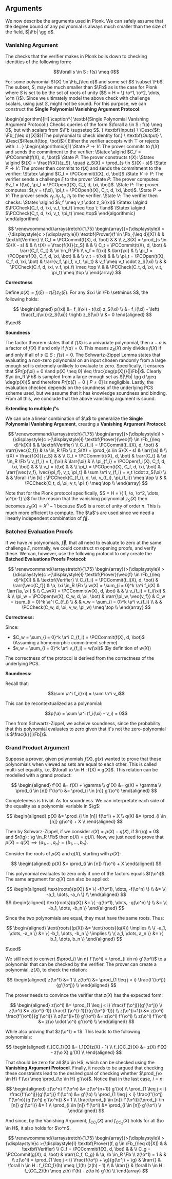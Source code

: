 ## Arguments

We now describe the arguments used in Plonk. We can safely assume that the
degree bound of any polynomial is always much smaller than the size of the
field, $|\Fb| \gg d$.

### Vanishing Argument

The checks that the verifier makes in Plonk boils down to checking identities
of the following form:

$$\forall s \in S : f(s) \meq 0$$

For some polynomial $f(X) \in \Fb_{\leq d}$ and some set $S \subset \Fb$. The
subset, $S$, may be much smaller than $\Fb$ as is the case for Plonk where
$S$ is set to be the set of roots of unity ($S = H = \{ \o^1, \o^2, \dots,
\o^n \}$). Since we ultimately model the above check with challenge scalars,
using just $S$, might not be sound. For this purpose, we can construct the
**Single Polynomial Vanishing Argument Protocol**:

\begin{algorithm}[H]
\caption*{
  \textbf{Single Polynomial Vanishing Argument Protocol:} Checks queries
  of the form $\forall a \in S : f(a) \meq 0$, but with scalars from $\Fb
  \supseteq S$.
}
\textbf{Inputs} \\
  \Desc{$f: \Fb_{\leq d}[X]$}{The polynomial to check identity for.} \\
\textbf{Output} \\
  \Desc{$\Result(\top, \bot)$}{
    Either the verifier accepts with $\top$ or rejects with $\bot$.
  }
\begin{algorithmic}[1]
  \State $P \to V:$ The prover commits to $f(X)$ and sends the commitment to the verifier:
    \Statex \algind $C_f = \PCCommit(f(X), d, \bot)$
  \State $P:$ The prover constructs $t(X)$:
    \Statex \algind $t(X) = \frac{f(X)}{z_S}, \quad z_S(X) = \prod_{s \in S}(X - s)$
  \State $P \to V:$ The prover then commits to $t(X)$ and sends the commitment to the verifier:
    \Statex \algind $C_t = \PCCommit(t(X), d, \bot)$
  \State $V \to P:$ The verifier sends a challenge $\xi$ to the prover
  \State $P:$ The prover computes: $v_f = f(\xi), \pi_f = \PCOpen(f(X), C_f, d, \xi, \bot)$.
  \State $P:$ The prover computes: $t_v = t(\xi), \pi_t = \PCOpen(t(X), C_t, d, \xi, \bot)$.
  \State $P \to V:$ The prover sends $v_f, \pi_f, t_v, \pi_t$ to the verifier.
  \State $V:$ The verifier then checks:
    \Statex \algind $v_f \meq v_t \cdot z_S(\xi)$
    \Statex \algind $\PCCheck(C_f, d, \xi, v_f, \pi_f) \meq \top \; \land$
    \Statex \algind $\PCCheck(C_t, d, \xi, v_t, \pi_t) \meq \top$
  \end{algorithmic}
\end{algorithm}

$$
\renewcommand{\arraystretch}{1.75}
\begin{array}{>{\displaystyle}l >{\displaystyle}c >{\displaystyle}l}
\textbf{Prover}(f \in \Fb_{\leq d}[X])    &                                 & \textbf{Verifier}                           \\
C_f = \PCCommit(f(X), d, \bot)            &                                 &                                             \\
z_S(X) = \prod_{s \in S}(X - s)           &                                 &                                             \\
t(X) = \frac{f(X)}{z_S}                   &                                 &                                             \\
C_t = \PCCommit(t(X), d, \bot)            & \rarr{C_f, C_t}                 & \xi \in_R \Fb                               \\
v_f = f(\xi)                              & \larr{\xi}                      &                                             \\
\pi_f = \PCOpen(f(X), C_f, d, \xi, \bot)  &                                 &                                             \\
v_t = t(\xi)                              &                                 &                                             \\
\pi_t = \PCOpen(t(X), C_f, d, \xi, \bot)  & \rarr{v_f, \pi_f, v_t, \pi_t}   & v_f \meq v_t \cdot z_S(\xi)                 \\
                                          &                                 & \PCCheck(C_f, d, \xi, v_f, \pi_f) \meq \top \\
                                          &                                 & \PCCheck(C_t, d, \xi, v_t, \pi_t) \meq \top \\
\end{array}
$$

**Correctness**

Define $p(X) = f_i(\xi) - t(\xi) z_S(\xi)$. For any $\xi \in \Fb \setminus
S$, the following holds:

$$
\begin{aligned}
p(\xi) &= f_i(\xi) - t(\xi) z_S(\xi) \\
       &= f_i(\xi) - \left( \frac{f_i(\xi)}{z_S(\xi)} \right) z_S(\xi) \\
       &= 0
\end{aligned}
$$
$\qed$

**Soundness**

<!-- TODO(rasmus): The soundness argument doesn't limit the degree of p(X)! -->
<!-- TODO(rasmus): Or maybe it does, should probably argue for it... -->

The factor theorem states that if $f(X)$ is a univariate polynomial,
then $x - a$ is a factor of $f(X)$ if and only if $f(a) = 0$. This means
$z_S(X)$ only divides $f(X)$ if and only if all of $s \in S : f(s) = 0$. The
Schwartz-Zippel Lemma states that evaluating a non-zero polynomial on an input
chosen randomly from a large enough set is extremely unlikely to evaluate
to zero. Specifically, it ensures that $Pr[p(\xi) = 0 \land p(X) \neq 0]
\leq \frac{deg(p(X))}{|\Fb|}$. Clearly $\xi \in_R \Fb$ is sampled from a
large enough set as $|\Fb| \gg d \geq \deg(p(X))$ and therefore $Pr[p(\xi) =
0 \mid P \neq 0]$ is negligible. Lastly, the evaluation checked depends on
the soundness of the underlying PCS scheme used, but we assume that it has
knowledge soundness and binding. From all this, we conclude that the above
vanishing argument is sound.

**Extending to multiple $f$'s**

We can use a linear combination of $\a$ to generalize the **Single Polynomial
Vanishing Argument**, creating a **Vanishing Argument Protocol**:

$$
\renewcommand{\arraystretch}{1.75}
\begin{array}{>{\displaystyle}l >{\displaystyle}c >{\displaystyle}l}
\textbf{Prover}(\vec{f} \in \Fb_{\leq d}^k[X]) &                                           & \textbf{Verifier}                                                           \\
C_{f_i} = \PCCommit(f_i(X), d, \bot)           & \rarr{\vec{C_f}}                          & \a \in_R \Fb                                                                \\
z_S(X) = \prod_{s \in S}(X - s)                & \larr{\a}                                 &                                                                             \\
t(X) = \frac{f(X)}{z_S}                        &                                           &                                                                             \\
C_t = \PCCommit(t(X), d, \bot)                 & \rarr{C_t}                                & \xi \in_R \Fb                                                               \\
v_{f_i} = f_i(\xi)                             & \larr{\xi}                                &                                                                             \\
\pi_{f_i} = \PCOpen(f_i(X), C_f, d, \xi, \bot) &                                           &                                                                             \\
v_t = t(\xi)                                   &                                           &                                                                             \\
\pi_t = \PCOpen(t(X), C_f, d, \xi, \bot)       & \rarr{\vec{v_f}, \vec{\pi_f}, v_t, \pi_t} & \sum \a^i v_{f_i} = v_t \cdot z_S(\xi)                                      \\
                                               &                                           & \forall i \in [k] : \PCCheck(C_{f_i}, d, \xi, v_{f_i}, \pi_{f_i}) \meq \top \\
                                               &                                           & \PCCheck(C_t, d, \xi, v_t, \pi_t) \meq \top                                 \\
\end{array}
$$

Note that for the Plonk protocol specifically, $S = H = \{ 1, \o, \o^2,
\dots, \o^{n-1} \}$ for the reason that the vanishing polynomial $z_S(X)$
then becomes $z_S(X) = X^n - 1$ because $\o$ is a root of unity of order
$n$. This is much more efficient to compute. The $\a$'s are used since we
need a linearly independent combination of $\vec{f}$.

### Batched Evaluation Proofs

If we have $m$ polynomials, $\vec{f}$, that all need to evaluate to
zero at the same challenge $\xi$, normally, we could construct $m$ opening
proofs, and verify these. We can, however, use the following protocol to
only create the **Batched Evaluations Proofs Protocol**:

$$
\renewcommand{\arraystretch}{1.75}
\begin{array}{>{\displaystyle}l >{\displaystyle}c >{\displaystyle}l}
\textbf{Prover}(\vec{f} \in \Fb_{\leq d}^k[X]) &                         & \textbf{Verifier}                           \\
C_{f_i} = \PCCommit(f_i(X), d, \bot)           & \rarr{\vec{C_f}}        & \a, \xi \in_R \Fb                           \\
w(X) = \sum_{i = 0}^k \a^i f_i(X)              & \larr{\a, \xi}          &                                             \\
C_w(X) = \PCCommit(w(X), d, \bot)              &                         &                                             \\
v_{f_i} = f_i(\xi)                             &                         &                                             \\
\pi_w = \PCOpen(w(X), C_w, d, \xi, \bot)       & \rarr{\pi_w, \vec{v_f}} & C_w = \sum_{i = 0}^k \a^i C_{f_i}           \\
                                               &                         & v_w = \sum_{i = 0}^k \a^i v_{f_i}           \\
                                               &                         & \PCCheck(C_w, d, \xi, v_w, \pi_w) \meq \top \\
\end{array}
$$

**Correctness:**

Since:

- $C_w = \sum_{i = 0}^k \a^i C_{f_i} = \PCCommit(f(X), d, \bot)$ (Assuming a homomorphic commitment scheme)
- $v_w = \sum_{i = 0}^k \a^i v_{f_i} = w(\xi)$ (By definition of $w(X)$)

The correctness of the protocol is derived from the correctness of the underlying PCS.

**Soundness:**

<!-- TODO: Mind the soundness, should be fine -->

Recall that:

$$\sum \a^i f_i(\xi) = \sum \a^i v_i$$

This can be recontextualized as a polynomial:

$$p(\a) = \sum \a^i (f_i(\xi) - v_i) = 0$$

Then from Schwartz-Zippel, we acheive soundness, since the probability that
this polynomial evaluates to zero given that it's not the zero-polynomial
is $\frac{k}{|\Fb|}$.

### Grand Product Argument

Suppose a prover, given polynomials $f(X), g(x)$ wanted to prove that these
polynomials when viewed as sets are equal to each other. This is called
multi-set equality, i.e, $\forall \o \in H : f(X) = g(X)$. This relation
can be modelled with a grand product:

$$
\begin{aligned}
  f'(X) &= f(X) + \gamma \\
  g'(X) &= g(X) + \gamma \\
  \prod_{i \in [n]} f'(\o^i) &= \prod_{i \in [n]} g'(\o^i)
\end{aligned}
$$

Completeness is trivial. As for soundness. We can interpretate each side of
the equality as a polynomial variable in $\g$:

$$
\begin{aligned}
  p(X) &= \prod_{i \in [n]} f(\o^i) + X \\
  q(X) &= \prod_{i \in [n]} g(\o^i) + X \\
\end{aligned}
$$

Then by Schwarz-Zippel, if we consider $r(X) = p(X) - q(X)$, if $r(\g) = 0$ and $r(\g) :
\g \in_R \Fb$ then $p(X) = q(X)$. Now, we just need to prove that $p(X) =
q(X) \implies \{ a_1, \dots, a_n \} = \{ b_1, \dots, b_n \}$.

Consider the roots of $p(X)$ and $q(X)$, starting with $p(X)$:

$$
\begin{aligned}
  p(X) &= \prod_{i \in [n]} f(\o^i) + X
\end{aligned}
$$

This polynomial evaluates to zero only if one of the factors equals
$f(\o^i)$. The same argument for $q(X)$ can also be applied:

$$
\begin{aligned}
  \text{roots}(p(X)) &= \{ -f(\o^1), \dots, -f(\o^n) \} \\
                     &= \{ -a_1, \dots, -a_n \} \\
\end{aligned}
$$
$$
\begin{aligned}
  \text{roots}(q(X)) &= \{ -g(\o^1), \dots, -g(\o^n) \} \\
                     &= \{ -b_1, \dots, -b_n \}
\end{aligned}
$$

Since the two polynomials are equal, they must have the same roots. Thus:

$$
\begin{aligned}
  \text{roots}(p(X)) &= \text{roots}(q(X)) \implies \\
  \{ -a_1, \dots, -a_n \} &= \{ -b_1, \dots, -b_n \} \implies \\
  \{ a_1, \dots, a_n \} &= \{ b_1, \dots, b_n \}
\end{aligned}
$$

$\qed$

We still need to convert $\prod_{i \in n} f'(\o^i) = \prod_{i \in n} g'(\o^i)$
to a polynomial that can be checked by the verifier. The prover can create
a polynomial, $z(X)$, to check the relation:

$$
\begin{aligned}
  z(\o^1) &= 1 \\
  z(\o^i) &= \prod_{1 \leq j < i} \frac{f'(\o^j)}{g'(\o^j)} \\
\end{aligned}
$$

The prover needs to convince the verifier that $z(X)$ has the expected form:

$$
\begin{aligned}
  z(\o^i)              &= \prod_{1 \leq j < i} \frac{f'(\o^j)}{g'(\o^j)} \\
  z(\o^i)              &= z(\o^{i-1}) \frac{f'(\o^{i-1})}{g'(\o^{i-1})} \\
  z(\o^{i+1})          &= z(\o^i) \frac{f'(\o^i)}{g'(\o^i)} \\
  z(\o^{i+1}) g'(\o^i) &= z(\o^i) f'(\o^i) \\
  z(\o^i) f'(\o^i)     &= z(\o \cdot \o^i) g'(\o^i) \\
\end{aligned}
$$

While also proving that $z(\o^1) = 1$. This leads to the following polynomials:

$$
\begin{aligned}
  f_{CC_1}(X) &= l_1(X)(z(X) - 1) \\
  f_{CC_2}(X) &= z(X) f'(X) - z(\o X) g'(X) \\
\end{aligned}
$$

That should be zero for all $\o \in H$, which can be checked using the
**Vanishing Argument Protocol**. Finally, it needs to be argued that checking
these constraints lead to the desired goal of checking whether $\prod_{\o
\in H} f'(\o) \meq \prod_{\o \in H} g'(\o)$. Notice that in the last case,
$i = n$:

$$
\begin{aligned}
  z(\o^n) f'(\o^n)                                                 &= z(\o^{n+1}) g'(\o) \\
  \prod_{1 \leq j < i} \frac{f'(\o^j)}{g'(\o^j)} f'(\o^n)          &= g'(\o) \\
  \prod_{1 \leq j < i} \frac{f'(\o^j) f'(\o^n)}{g'(\o^j) g'(\o^n)} &= 1 \\
  \frac{\prod_{i \in [n]} f'(\o^i)}{\prod_{i \in [n]} g'(\o^i)}    &= 1 \\
  \prod_{i \in [n]} f'(\o^i)                                       &= \prod_{i \in [n]} g'(\o^i) \\
\end{aligned}
$$

And since, by the Vanishing Argument, $f_{CC_1}(X)$ and $f_{CC_2}(X)$ holds
for all $\o \in H$, it also holds for $\o^n$.

$$
\renewcommand{\arraystretch}{1.75}
\begin{array}{>{\displaystyle}l >{\displaystyle}c >{\displaystyle}l}
\textbf{Prover}(f, g \in \Fb_{\leq d}[X])                        &                 & \textbf{Verifier}                                             \\
C_f = \PCCommit(f(X), d, \bot)                                   &                 &                                                               \\
C_g = \PCCommit(g(X), d, \bot)                                   & \rarr{C_f, C_g} & \a, \b \in_R \Fb                                              \\
z(\o^1) = 1                                                      &                 &                                                               \\
z(\o^i) = \prod_{1 \leq j < i} \frac{f(\o^j) + \g}{g(\o^j) + \g} & \lrarr{}        & \forall h \in H : f_{CC_1}(h) \meq l_1(h) (z(h) - 1)          \\ 
                                                                 & \lrarr{}        & \forall h \in H : f_{CC_2}(h) \meq z(h) f'(h) - z(\o h) g'(h) \\
\end{array}
$$
